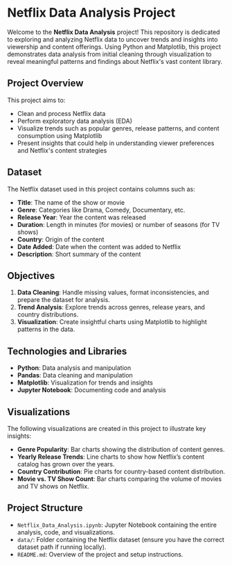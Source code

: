 # Netflix Data Analysis Project

Welcome to the **Netflix Data Analysis** project! This repository is dedicated to exploring and analyzing Netflix data to uncover trends and insights into viewership and content offerings. Using Python and Matplotlib, this project demonstrates data analysis from initial cleaning through visualization to reveal meaningful patterns and findings about Netflix's vast content library.

## Project Overview
This project aims to:
- Clean and process Netflix data
- Perform exploratory data analysis (EDA)
- Visualize trends such as popular genres, release patterns, and content consumption using Matplotlib
- Present insights that could help in understanding viewer preferences and Netflix's content strategies

## Dataset
The Netflix dataset used in this project contains columns such as:
- **Title**: The name of the show or movie
- **Genre**: Categories like Drama, Comedy, Documentary, etc.
- **Release Year**: Year the content was released
- **Duration**: Length in minutes (for movies) or number of seasons (for TV shows)
- **Country**: Origin of the content
- **Date Added**: Date when the content was added to Netflix
- **Description**: Short summary of the content

## Objectives
1. **Data Cleaning**: Handle missing values, format inconsistencies, and prepare the dataset for analysis.
2. **Trend Analysis**: Explore trends across genres, release years, and country distributions.
3. **Visualization**: Create insightful charts using Matplotlib to highlight patterns in the data.

## Technologies and Libraries
- **Python**: Data analysis and manipulation
- **Pandas**: Data cleaning and manipulation
- **Matplotlib**: Visualization for trends and insights
- **Jupyter Notebook**: Documenting code and analysis

## Visualizations
The following visualizations are created in this project to illustrate key insights:
- **Genre Popularity**: Bar charts showing the distribution of content genres.
- **Yearly Release Trends**: Line charts to show how Netflix’s content catalog has grown over the years.
- **Country Contribution**: Pie charts for country-based content distribution.
- **Movie vs. TV Show Count**: Bar charts comparing the volume of movies and TV shows on Netflix.

## Project Structure
- `Netflix_Data_Analysis.ipynb`: Jupyter Notebook containing the entire analysis, code, and visualizations.
- `data/`: Folder containing the Netflix dataset (ensure you have the correct dataset path if running locally).
- `README.md`: Overview of the project and setup instructions.


